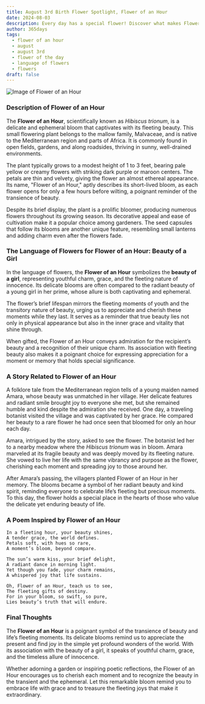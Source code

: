 ```yaml
---
title: August 3rd Birth Flower Spotlight, Flower of an Hour
date: 2024-08-03
description: Every day has a special flower! Discover what makes Flower of an Hour unique as today’s birth flower and its symbolic meaning.
author: 365days
tags:
  - flower of an hour
  - august
  - august 3rd
  - flower of the day
  - language of flowers
  - flowers
draft: false
---
```


![Image of Flower of an Hour](https://cdn.pixabay.com/photo/2016/02/12/17/32/flower-1196470_640.jpg#center)


### Description of Flower of an Hour

The **Flower of an Hour**, scientifically known as _Hibiscus trionum_, is a delicate and ephemeral bloom that captivates with its fleeting beauty. This small flowering plant belongs to the mallow family, Malvaceae, and is native to the Mediterranean region and parts of Africa. It is commonly found in open fields, gardens, and along roadsides, thriving in sunny, well-drained environments.

The plant typically grows to a modest height of 1 to 3 feet, bearing pale yellow or creamy flowers with striking dark purple or maroon centers. The petals are thin and velvety, giving the flower an almost ethereal appearance. Its name, "Flower of an Hour," aptly describes its short-lived bloom, as each flower opens for only a few hours before wilting, a poignant reminder of the transience of beauty.

Despite its brief display, the plant is a prolific bloomer, producing numerous flowers throughout its growing season. Its decorative appeal and ease of cultivation make it a popular choice among gardeners. The seed capsules that follow its blooms are another unique feature, resembling small lanterns and adding charm even after the flowers fade.

### The Language of Flowers for Flower of an Hour: Beauty of a Girl

In the language of flowers, the **Flower of an Hour** symbolizes the **beauty of a girl**, representing youthful charm, grace, and the fleeting nature of innocence. Its delicate blooms are often compared to the radiant beauty of a young girl in her prime, whose allure is both captivating and ephemeral.

The flower’s brief lifespan mirrors the fleeting moments of youth and the transitory nature of beauty, urging us to appreciate and cherish these moments while they last. It serves as a reminder that true beauty lies not only in physical appearance but also in the inner grace and vitality that shine through.

When gifted, the Flower of an Hour conveys admiration for the recipient’s beauty and a recognition of their unique charm. Its association with fleeting beauty also makes it a poignant choice for expressing appreciation for a moment or memory that holds special significance.

### A Story Related to Flower of an Hour

A folklore tale from the Mediterranean region tells of a young maiden named Amara, whose beauty was unmatched in her village. Her delicate features and radiant smile brought joy to everyone she met, but she remained humble and kind despite the admiration she received. One day, a traveling botanist visited the village and was captivated by her grace. He compared her beauty to a rare flower he had once seen that bloomed for only an hour each day.

Amara, intrigued by the story, asked to see the flower. The botanist led her to a nearby meadow where the _Hibiscus trionum_ was in bloom. Amara marveled at its fragile beauty and was deeply moved by its fleeting nature. She vowed to live her life with the same vibrancy and purpose as the flower, cherishing each moment and spreading joy to those around her.

After Amara’s passing, the villagers planted Flower of an Hour in her memory. The blooms became a symbol of her radiant beauty and kind spirit, reminding everyone to celebrate life’s fleeting but precious moments. To this day, the flower holds a special place in the hearts of those who value the delicate yet enduring beauty of life.

### A Poem Inspired by Flower of an Hour

```
In a fleeting hour, your beauty shines,  
A tender grace, the world defines.  
Petals soft, with hues so rare,  
A moment’s bloom, beyond compare.  

The sun’s warm kiss, your brief delight,  
A radiant dance in morning light.  
Yet though you fade, your charm remains,  
A whispered joy that life sustains.  

Oh, Flower of an Hour, teach us to see,  
The fleeting gifts of destiny.  
For in your bloom, so swift, so pure,  
Lies beauty’s truth that will endure.  
```

### Final Thoughts

The **Flower of an Hour** is a poignant symbol of the transience of beauty and life’s fleeting moments. Its delicate blooms remind us to appreciate the present and find joy in the simple yet profound wonders of the world. With its association with the beauty of a girl, it speaks of youthful charm, grace, and the timeless allure of innocence.

Whether adorning a garden or inspiring poetic reflections, the Flower of an Hour encourages us to cherish each moment and to recognize the beauty in the transient and the ephemeral. Let this remarkable bloom remind you to embrace life with grace and to treasure the fleeting joys that make it extraordinary.

